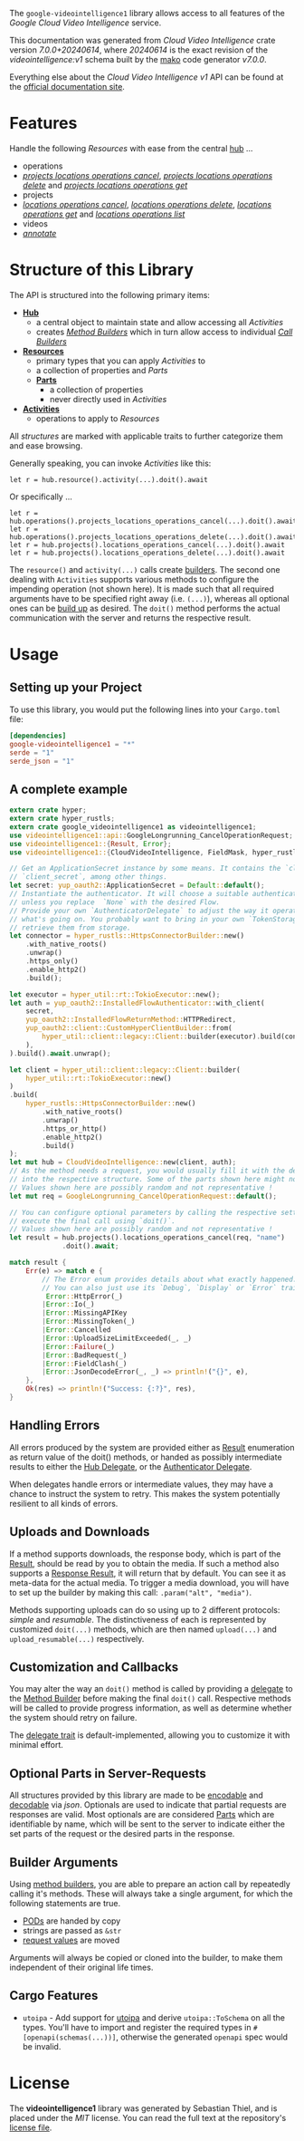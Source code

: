 <!---
DO NOT EDIT !
This file was generated automatically from 'src/generator/templates/api/README.md.mako'
DO NOT EDIT !
-->
The `google-videointelligence1` library allows access to all features of the *Google Cloud Video Intelligence* service.

This documentation was generated from *Cloud Video Intelligence* crate version *7.0.0+20240614*, where *20240614* is the exact revision of the *videointelligence:v1* schema built by the [mako](http://www.makotemplates.org/) code generator *v7.0.0*.

Everything else about the *Cloud Video Intelligence* *v1* API can be found at the
[official documentation site](https://cloud.google.com/video-intelligence/docs/).
# Features

Handle the following *Resources* with ease from the central [hub](https://docs.rs/google-videointelligence1/7.0.0+20240614/google_videointelligence1/CloudVideoIntelligence) ...

* operations
 * [*projects locations operations cancel*](https://docs.rs/google-videointelligence1/7.0.0+20240614/google_videointelligence1/api::OperationProjectLocationOperationCancelCall), [*projects locations operations delete*](https://docs.rs/google-videointelligence1/7.0.0+20240614/google_videointelligence1/api::OperationProjectLocationOperationDeleteCall) and [*projects locations operations get*](https://docs.rs/google-videointelligence1/7.0.0+20240614/google_videointelligence1/api::OperationProjectLocationOperationGetCall)
* projects
 * [*locations operations cancel*](https://docs.rs/google-videointelligence1/7.0.0+20240614/google_videointelligence1/api::ProjectLocationOperationCancelCall), [*locations operations delete*](https://docs.rs/google-videointelligence1/7.0.0+20240614/google_videointelligence1/api::ProjectLocationOperationDeleteCall), [*locations operations get*](https://docs.rs/google-videointelligence1/7.0.0+20240614/google_videointelligence1/api::ProjectLocationOperationGetCall) and [*locations operations list*](https://docs.rs/google-videointelligence1/7.0.0+20240614/google_videointelligence1/api::ProjectLocationOperationListCall)
* videos
 * [*annotate*](https://docs.rs/google-videointelligence1/7.0.0+20240614/google_videointelligence1/api::VideoAnnotateCall)




# Structure of this Library

The API is structured into the following primary items:

* **[Hub](https://docs.rs/google-videointelligence1/7.0.0+20240614/google_videointelligence1/CloudVideoIntelligence)**
    * a central object to maintain state and allow accessing all *Activities*
    * creates [*Method Builders*](https://docs.rs/google-videointelligence1/7.0.0+20240614/google_videointelligence1/common::MethodsBuilder) which in turn
      allow access to individual [*Call Builders*](https://docs.rs/google-videointelligence1/7.0.0+20240614/google_videointelligence1/common::CallBuilder)
* **[Resources](https://docs.rs/google-videointelligence1/7.0.0+20240614/google_videointelligence1/common::Resource)**
    * primary types that you can apply *Activities* to
    * a collection of properties and *Parts*
    * **[Parts](https://docs.rs/google-videointelligence1/7.0.0+20240614/google_videointelligence1/common::Part)**
        * a collection of properties
        * never directly used in *Activities*
* **[Activities](https://docs.rs/google-videointelligence1/7.0.0+20240614/google_videointelligence1/common::CallBuilder)**
    * operations to apply to *Resources*

All *structures* are marked with applicable traits to further categorize them and ease browsing.

Generally speaking, you can invoke *Activities* like this:

```Rust,ignore
let r = hub.resource().activity(...).doit().await
```

Or specifically ...

```ignore
let r = hub.operations().projects_locations_operations_cancel(...).doit().await
let r = hub.operations().projects_locations_operations_delete(...).doit().await
let r = hub.projects().locations_operations_cancel(...).doit().await
let r = hub.projects().locations_operations_delete(...).doit().await
```

The `resource()` and `activity(...)` calls create [builders][builder-pattern]. The second one dealing with `Activities`
supports various methods to configure the impending operation (not shown here). It is made such that all required arguments have to be
specified right away (i.e. `(...)`), whereas all optional ones can be [build up][builder-pattern] as desired.
The `doit()` method performs the actual communication with the server and returns the respective result.

# Usage

## Setting up your Project

To use this library, you would put the following lines into your `Cargo.toml` file:

```toml
[dependencies]
google-videointelligence1 = "*"
serde = "1"
serde_json = "1"
```

## A complete example

```Rust
extern crate hyper;
extern crate hyper_rustls;
extern crate google_videointelligence1 as videointelligence1;
use videointelligence1::api::GoogleLongrunning_CancelOperationRequest;
use videointelligence1::{Result, Error};
use videointelligence1::{CloudVideoIntelligence, FieldMask, hyper_rustls, hyper_util, yup_oauth2};

// Get an ApplicationSecret instance by some means. It contains the `client_id` and
// `client_secret`, among other things.
let secret: yup_oauth2::ApplicationSecret = Default::default();
// Instantiate the authenticator. It will choose a suitable authentication flow for you,
// unless you replace  `None` with the desired Flow.
// Provide your own `AuthenticatorDelegate` to adjust the way it operates and get feedback about
// what's going on. You probably want to bring in your own `TokenStorage` to persist tokens and
// retrieve them from storage.
let connector = hyper_rustls::HttpsConnectorBuilder::new()
    .with_native_roots()
    .unwrap()
    .https_only()
    .enable_http2()
    .build();

let executor = hyper_util::rt::TokioExecutor::new();
let auth = yup_oauth2::InstalledFlowAuthenticator::with_client(
    secret,
    yup_oauth2::InstalledFlowReturnMethod::HTTPRedirect,
    yup_oauth2::client::CustomHyperClientBuilder::from(
        hyper_util::client::legacy::Client::builder(executor).build(connector),
    ),
).build().await.unwrap();

let client = hyper_util::client::legacy::Client::builder(
    hyper_util::rt::TokioExecutor::new()
)
.build(
    hyper_rustls::HttpsConnectorBuilder::new()
        .with_native_roots()
        .unwrap()
        .https_or_http()
        .enable_http2()
        .build()
);
let mut hub = CloudVideoIntelligence::new(client, auth);
// As the method needs a request, you would usually fill it with the desired information
// into the respective structure. Some of the parts shown here might not be applicable !
// Values shown here are possibly random and not representative !
let mut req = GoogleLongrunning_CancelOperationRequest::default();

// You can configure optional parameters by calling the respective setters at will, and
// execute the final call using `doit()`.
// Values shown here are possibly random and not representative !
let result = hub.projects().locations_operations_cancel(req, "name")
             .doit().await;

match result {
    Err(e) => match e {
        // The Error enum provides details about what exactly happened.
        // You can also just use its `Debug`, `Display` or `Error` traits
         Error::HttpError(_)
        |Error::Io(_)
        |Error::MissingAPIKey
        |Error::MissingToken(_)
        |Error::Cancelled
        |Error::UploadSizeLimitExceeded(_, _)
        |Error::Failure(_)
        |Error::BadRequest(_)
        |Error::FieldClash(_)
        |Error::JsonDecodeError(_, _) => println!("{}", e),
    },
    Ok(res) => println!("Success: {:?}", res),
}

```
## Handling Errors

All errors produced by the system are provided either as [Result](https://docs.rs/google-videointelligence1/7.0.0+20240614/google_videointelligence1/common::Result) enumeration as return value of
the doit() methods, or handed as possibly intermediate results to either the
[Hub Delegate](https://docs.rs/google-videointelligence1/7.0.0+20240614/google_videointelligence1/common::Delegate), or the [Authenticator Delegate](https://docs.rs/yup-oauth2/*/yup_oauth2/trait.AuthenticatorDelegate.html).

When delegates handle errors or intermediate values, they may have a chance to instruct the system to retry. This
makes the system potentially resilient to all kinds of errors.

## Uploads and Downloads
If a method supports downloads, the response body, which is part of the [Result](https://docs.rs/google-videointelligence1/7.0.0+20240614/google_videointelligence1/common::Result), should be
read by you to obtain the media.
If such a method also supports a [Response Result](https://docs.rs/google-videointelligence1/7.0.0+20240614/google_videointelligence1/common::ResponseResult), it will return that by default.
You can see it as meta-data for the actual media. To trigger a media download, you will have to set up the builder by making
this call: `.param("alt", "media")`.

Methods supporting uploads can do so using up to 2 different protocols:
*simple* and *resumable*. The distinctiveness of each is represented by customized
`doit(...)` methods, which are then named `upload(...)` and `upload_resumable(...)` respectively.

## Customization and Callbacks

You may alter the way an `doit()` method is called by providing a [delegate](https://docs.rs/google-videointelligence1/7.0.0+20240614/google_videointelligence1/common::Delegate) to the
[Method Builder](https://docs.rs/google-videointelligence1/7.0.0+20240614/google_videointelligence1/common::CallBuilder) before making the final `doit()` call.
Respective methods will be called to provide progress information, as well as determine whether the system should
retry on failure.

The [delegate trait](https://docs.rs/google-videointelligence1/7.0.0+20240614/google_videointelligence1/common::Delegate) is default-implemented, allowing you to customize it with minimal effort.

## Optional Parts in Server-Requests

All structures provided by this library are made to be [encodable](https://docs.rs/google-videointelligence1/7.0.0+20240614/google_videointelligence1/common::RequestValue) and
[decodable](https://docs.rs/google-videointelligence1/7.0.0+20240614/google_videointelligence1/common::ResponseResult) via *json*. Optionals are used to indicate that partial requests are responses
are valid.
Most optionals are are considered [Parts](https://docs.rs/google-videointelligence1/7.0.0+20240614/google_videointelligence1/common::Part) which are identifiable by name, which will be sent to
the server to indicate either the set parts of the request or the desired parts in the response.

## Builder Arguments

Using [method builders](https://docs.rs/google-videointelligence1/7.0.0+20240614/google_videointelligence1/common::CallBuilder), you are able to prepare an action call by repeatedly calling it's methods.
These will always take a single argument, for which the following statements are true.

* [PODs][wiki-pod] are handed by copy
* strings are passed as `&str`
* [request values](https://docs.rs/google-videointelligence1/7.0.0+20240614/google_videointelligence1/common::RequestValue) are moved

Arguments will always be copied or cloned into the builder, to make them independent of their original life times.

[wiki-pod]: http://en.wikipedia.org/wiki/Plain_old_data_structure
[builder-pattern]: http://en.wikipedia.org/wiki/Builder_pattern
[google-go-api]: https://github.com/google/google-api-go-client

## Cargo Features

* `utoipa` - Add support for [utoipa](https://crates.io/crates/utoipa) and derive `utoipa::ToSchema` on all
the types. You'll have to import and register the required types in `#[openapi(schemas(...))]`, otherwise the
generated `openapi` spec would be invalid.


# License
The **videointelligence1** library was generated by Sebastian Thiel, and is placed
under the *MIT* license.
You can read the full text at the repository's [license file][repo-license].

[repo-license]: https://github.com/Byron/google-apis-rsblob/main/LICENSE.md


